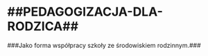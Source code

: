 ##PEDAGOGIZACJA-DLA-RODZICA##
=========================

###Jako forma współpracy szkoły ze środowiskiem rodzinnym.###

